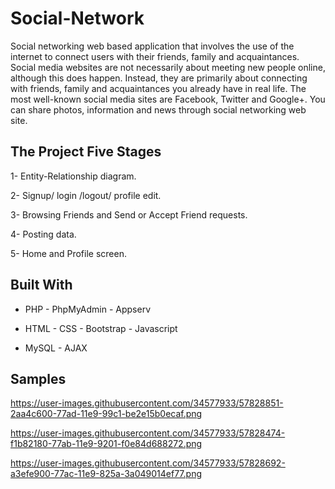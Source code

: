 
# Social-Network

Social networking web based application that involves the use of the internet to connect users with their friends, family and acquaintances.
Social media websites are not necessarily about meeting new people online, although this does happen.
Instead, they are primarily about connecting with friends, family and acquaintances you already have in real
life. The most well-known social media sites are Facebook, Twitter and Google+.
You can share photos, information and news through social networking web site.


## The Project Five Stages 

1- Entity-Relationship diagram.

2- Signup/ login /logout/ profile edit.

3- Browsing Friends and Send or Accept Friend requests.

4- Posting data.

5- Home and Profile screen.


## Built With

* PHP - PhpMyAdmin - Appserv

* HTML - CSS - Bootstrap - Javascript  

* MySQL - AJAX


## Samples

https://user-images.githubusercontent.com/34577933/57828851-2aa4c600-77ad-11e9-99c1-be2e15b0ecaf.png

https://user-images.githubusercontent.com/34577933/57828474-f1b82180-77ab-11e9-9201-f0e84d688272.png

https://user-images.githubusercontent.com/34577933/57828692-a3efe900-77ac-11e9-825a-3a049014ef77.png



